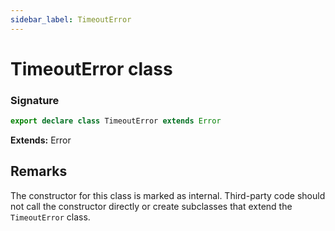 ```yaml
---
sidebar_label: TimeoutError
---
```


# TimeoutError class

### Signature

```typescript
export declare class TimeoutError extends Error
```

**Extends:** Error

## Remarks

The constructor for this class is marked as internal. Third-party code should not call the constructor directly or create subclasses that extend the `TimeoutError` class.
